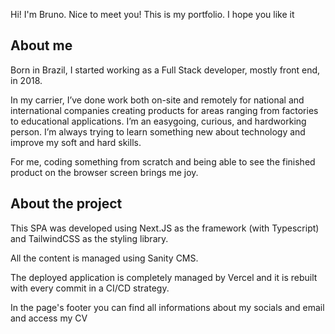 Hi! I'm Bruno. Nice to meet you! This is my portfolio. I hope you like it

## About me

Born in Brazil, I started working as a Full Stack developer, mostly front end, in 2018.

In my carrier, I’ve done work both on-site and remotely for national and international companies creating products for areas ranging from factories to educational applications. I’m an easygoing, curious, and hardworking person. I’m always trying to learn something new about technology and improve my soft and hard skills.

For me, coding something from scratch and being able to see the finished product on the browser screen brings me joy.

## About the project

This SPA was developed using Next.JS as the framework (with Typescript) and TailwindCSS as the styling library.

All the content is managed using Sanity CMS.

The deployed application is completely managed by Vercel and it is rebuilt with every commit in a CI/CD strategy.

In the page's footer you can find all informations about my socials and email and access my CV
